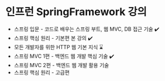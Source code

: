 # 인프런 SpringFramework 강의 
* 스프링 입문 - 코드로 배우는 스프링 부트, 웹 MVC, DB 접근 기술 :heavy_check_mark:
* 스프링 핵심 원리 - 기본편 본 강의 :heavy_check_mark:
* 모든 개발자를 위한 HTTP 웹 기본 지식 ⌛️
* 스프링 MVC 1편 - 백엔드 웹 개발 핵심 기술 :heavy_check_mark:
* 스프링 MVC 2편 - 백엔드 웹 개발 활용 기술
* 스프링 핵심 원리 - 고급편
